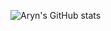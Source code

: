 ![Aryn's GitHub stats](https://github-readme-stats.vercel.app/api?username=arynishere&show_icons=true&theme=cobalt)
